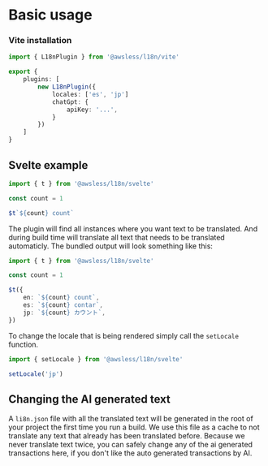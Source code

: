 
# Basic usage

### Vite installation

```ts
import { L18nPlugin } from '@awsless/l18n/vite'

export {
	plugins: [
		new L18nPlugin({
			locales: ['es', 'jp']
			chatGpt: {
				apiKey: '...',
			}
		})
	]
}
```

## Svelte example

```ts
import { t } from '@awsless/l18n/svelte'

const count = 1

$t`${count} count`
```

The plugin will find all instances where you want text to be translated. And during build time will translate all text that needs to be translated automaticly.
The bundled output will look something like this:

```ts
import { t } from '@awsless/l18n/svelte'

const count = 1

$t({
	en: `${count} count`,
	es: `${count} contar`,
	jp: `${count} カウント`,
})
```

To change the locale that is being rendered simply call the `setLocale` function.

```ts
import { setLocale } from '@awsless/l18n/svelte'

setLocale('jp')
```

## Changing the AI generated text

A `li8n.json` file with all the translated text will be generated in the root of your project the first time you run a build. We use this file as a cache to not translate any text that already has been translated before. Because we never translate text twice, you can safely change any of the ai generated transactions here, if you don't like the auto generated transactions by AI.
